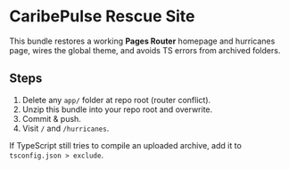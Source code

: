 # CaribePulse Rescue Site

This bundle restores a working **Pages Router** homepage and hurricanes page, wires the global theme, and avoids TS errors from archived folders.

## Steps
1. Delete any `app/` folder at repo root (router conflict).
2. Unzip this bundle into your repo root and overwrite.
3. Commit & push.
4. Visit `/` and `/hurricanes`.

If TypeScript still tries to compile an uploaded archive, add it to `tsconfig.json > exclude`.
